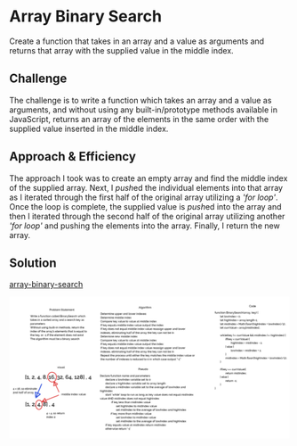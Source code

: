 # Array Binary Search

Create a function that takes in an array and a value as arguments and returns that array with the supplied value in the middle index.

## Challenge

The challenge is to write a function which takes an array and a value as arguments, and without using any built-in/prototype methods available in JavaScript, returns an array of the elements in the same order with the supplied value inserted in the middle index.

## Approach & Efficiency

The approach I took was to create an empty array and find the middle index of the supplied array. Next, I *push*ed the individual elements into that array as I iterated through the first half of the original array utilizing a *'for loop'*. Once the loop is complete, the supplied value is *push*ed into the array and then I iterated through the second half of the original array utilizing another *'for loop'* and pushing the elements into the array. Finally, I return the new array.

## Solution
[array-binary-search](array-binary-search.js)

![array-shift whiteboard](../../assets/array-binary-search.PNG)